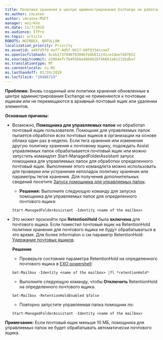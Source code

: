```yaml
---
title: Политики хранения в центре администрирования Exchange не работает
ms.author: cmcatee
author: cmcatee-MSFT
manager: mnirkhe
ms.date: 11/7/2018
ms.audience: ITPro
ms.topic: article
ROBOTS: NOINDEX, NOFOLLOW
localization_priority: Priority
ms.assetid: a48fd5fd-4af7-4d5f-b617-b0f9334ccaa7
ms.openlocfilehash: 0ceb1737040f0304bfe8b611241ce1deef487652
ms.sourcegitcommit: e2864efcfb493b6e46b662b746661a61232bdba7
ms.translationtype: MT
ms.contentlocale: ru-RU
ms.lasthandoff: 01/24/2019
ms.locfileid: "29486719"
---
```

 **Проблема:** Вновь созданный или политики хранения обновленные в центре администрирования Exchange не применяются к почтовым ящикам или не перемещаются в архивный почтовый ящик или удалении элементов. 
  
 **Основные причины:**
  
- Возможно, **Помощника для управляемых папок** не обработал почтовый ящик пользователя. Помощник для управляемых папок пытается обработки всех почтовых ящиков в организации на основе облака один раз в неделю. Если тега хранения или изменения другую политику хранения к почтовому ящику, подождать Assist управляемых папок обрабатывается почтовый ящик или можно запустить командлет Start-ManagedFolderAssistant запуск помощника для управляемых папок для обработки определенного почтовый ящик. Выполнение этого командлета можно использовать для проверки или устранения неполадок политику хранения или параметры тегов хранения. Для получения дополнительных сведений посетите [Запуск помощника для управляемых папок](https://msdn.microsoft.com/en-us/library/gg271153%28v=exchsrvcs.149%29.aspx#managedfolderassist).
    
  - **Решения:** Выполните следующую команду для запуска помощника для управляемых папок для определенного почтового ящика: 
    
  ```
  Start-ManagedFolderAssistant -Identity <name of the mailbox>
  ```

- Это может произойти при **RetentionHold** была **включена** для почтового ящика. Если поместил почтовый ящик на RetentionHold политики хранения для почтового ящика не будут обрабатываться в это время. Для более informaton о см параметр RetentionHold: [Удержание почтовых ящиков](https://docs.microsoft.com/en-us/exchange/security-and-compliance/messaging-records-management/mailbox-retention-hold).
    
    **Решение**
    
  - Проверьте состояние параметра RetentionHold на определенного почтового ящика в [EXO powershell](https://docs.microsoft.com/en-us/powershell/exchange/exchange-online/connect-to-exchange-online-powershell/connect-to-exchange-online-powershell?view=exchange-ps):
    
  ```
  Get-Mailbox -Identity <name of the mailbox> |fl *retentionHold*
  ```

  - Выполните следующую команду, чтобы **Отключить** RetentionHold на определенного почтового ящика. 
    
  ```
  Set-Mailbox -RetentionHoldEnabled $false
  ```

  - Повторно запустите управляемая папка помощник по:
    
  ```
  Start-ManagedFolderAssistant -Identity <name of the mailbox>
  ```

 **Примечание:** Если почтовый ящик меньше 10 МБ, помощника для управляемых папок не будет обрабатывать автоматически почтового ящика. 
  

